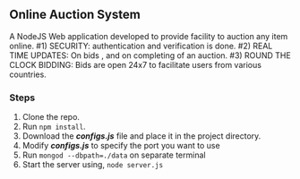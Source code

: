 ## Online Auction System

A NodeJS Web application developed to provide facility to auction any item online.
    #1) SECURITY: authentication and verification is done.
    #2) REAL TIME UPDATES: On bids , and on completing of an auction.
    #3) ROUND THE CLOCK BIDDING: Bids are open 24x7 to facilitate users from various countries. 
    
    
### Steps
1. Clone the repo.
2. Run `npm install`.
3. Download the **_configs.js_** file and place it in the project directory.
4. Modify **_configs.js_** to specify the port you want to use
5. Run  `mongod --dbpath=./data`  on separate terminal
6. Start the server using,   `node server.js`
